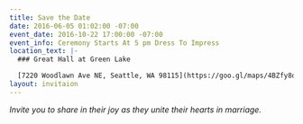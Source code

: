 ```yaml
---
title: Save the Date
date: 2016-06-05 01:02:00 -07:00
event_date: 2016-10-22 17:00:00 -07:00
event_info: Ceremony Starts At 5 pm Dress To Impress
location_text: |-
  ### Great Hall at Green Lake

  [7220 Woodlawn Ave NE, Seattle, WA 98115](https://goo.gl/maps/4BZfy8oDGy12 "View on Google Maps")
layout: invitaion
---
```


*Invite you to share in their joy as they unite their hearts in marriage.*